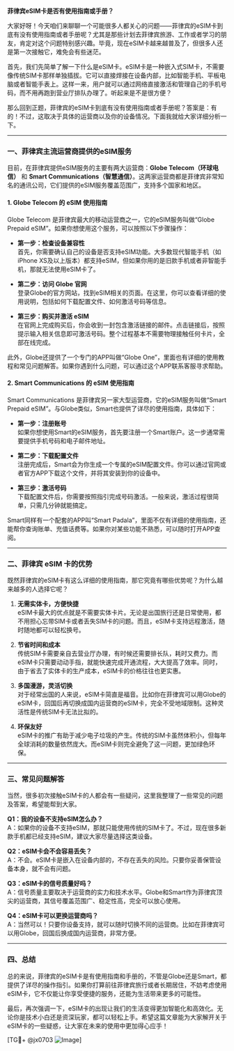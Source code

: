 **菲律宾eSIM卡是否有使用指南或手册？**

大家好呀！今天咱们来聊聊一个可能很多人都关心的问题——菲律宾的eSIM卡到底有没有使用指南或者手册呢？尤其是那些计划去菲律宾旅游、工作或者学习的朋友，肯定对这个问题特别感兴趣。毕竟，现在eSIM卡越来越普及了，但很多人还是第一次接触它，难免会有些迷茫。

首先，我们先简单了解一下什么是eSIM卡。eSIM卡是一种嵌入式SIM卡，不需要像传统SIM卡那样单独插拔。它可以直接焊接在设备内部，比如智能手机、平板电脑或者智能手表上。这样一来，用户就可以通过网络直接激活和管理自己的手机号码，而不用再跑到营业厅排队办理了。听起来是不是很方便？

那么回到正题，菲律宾的eSIM卡到底有没有使用指南或者手册呢？答案是：有的！不过，这取决于具体的运营商以及你的设备情况。下面我就给大家详细分析一下。

---

### **一、菲律宾主流运营商提供的eSIM服务**
目前，在菲律宾提供eSIM服务的主要有两大运营商：**Globe Telecom（环球电信）** 和 **Smart Communications（智慧通信）**。这两家运营商都是菲律宾非常知名的通讯公司，它们提供的eSIM服务覆盖范围广，支持多个国家和地区。

#### 1. **Globe Telecom 的 eSIM 使用指南**
Globe Telecom 是菲律宾最大的移动运营商之一，它的eSIM服务叫做“Globe Prepaid eSIM”。如果你想使用这个服务，可以按照以下步骤操作：

- **第一步：检查设备兼容性**  
  首先，你需要确认自己的设备是否支持eSIM功能。大多数现代智能手机（如iPhone XS及以上版本）都支持eSIM，但如果你用的是旧款手机或者非智能手机，那就无法使用eSIM卡了。

- **第二步：访问 Globe 官网**  
  登录Globe的官方网站，找到eSIM相关的页面。在这里，你可以查看详细的使用说明，包括如何下载配置文件、如何激活号码等信息。

- **第三步：购买并激活 eSIM**  
  在官网上完成购买后，你会收到一封包含激活链接的邮件。点击链接后，按照提示输入相关信息即可激活号码。整个过程基本不需要物理接触任何卡片，全部在线完成。

此外，Globe还提供了一个专门的APP叫做“Globe One”，里面也有详细的使用教程和常见问题解答。如果你遇到什么问题，可以通过这个APP联系客服寻求帮助。

#### 2. **Smart Communications 的 eSIM 使用指南**
Smart Communications 是菲律宾另一家大型运营商，它的eSIM服务叫做“Smart Prepaid eSIM”。与Globe类似，Smart也提供了详尽的使用指南，具体如下：

- **第一步：注册账号**  
  如果你想使用Smart的eSIM服务，首先要注册一个Smart账户。这一步通常需要提供手机号码和电子邮件地址。

- **第二步：下载配置文件**  
  注册完成后，Smart会为你生成一个专属的eSIM配置文件。你可以通过官网或者官方APP下载这个文件，并将其安装到你的设备中。

- **第三步：激活号码**  
  下载配置文件后，你需要按照指引完成号码激活。一般来说，激活过程很简单，只需几分钟就能搞定。

Smart同样有一个配套的APP叫“Smart Padala”，里面不仅有详细的使用指南，还能帮你查询账单、充值话费等。如果你对某些功能不熟悉，可以随时打开APP查阅。

---

### **二、菲律宾 eSIM 卡的优势**
既然菲律宾的eSIM卡有这么详细的使用指南，那它究竟有哪些优势呢？为什么越来越多的人选择它呢？

1. **无需实体卡，方便快捷**  
   eSIM卡最大的优点就是不需要实体卡片。无论是出国旅行还是日常使用，都不用担心忘带SIM卡或者丢失SIM卡的问题。而且，eSIM卡支持远程激活，随时随地都可以轻松换号。

2. **节省时间和成本**  
   传统SIM卡需要亲自去营业厅办理，有时候还需要排长队，耗时又费力。而eSIM卡只需要动动手指，就能快速完成开通流程，大大提高了效率。同时，由于省去了实体卡的生产成本，eSIM卡的价格往往也更实惠。

3. **多国漫游，灵活切换**  
   对于经常出国的人来说，eSIM卡简直是福音。比如你在菲律宾可以用Globe的eSIM卡，回国后再切换成国内运营商的eSIM卡，完全不受地域限制。这种灵活性是传统SIM卡无法比拟的。

4. **环保友好**  
   eSIM卡的推广有助于减少电子垃圾的产生。传统的SIM卡虽然体积小，但每年全球消耗的数量依然庞大。而eSIM卡则完全避免了这一问题，更加绿色环保。

---

### **三、常见问题解答**
当然，很多初次接触eSIM卡的人都会有一些疑问，这里我整理了一些常见的问题及答案，希望能帮到大家。

**Q1：我的设备不支持eSIM怎么办？**  
A：如果你的设备不支持eSIM，那就只能使用传统的SIM卡了。不过，现在很多新款手机都已经支持eSIM，建议大家尽量选择这类设备。

**Q2：eSIM卡会不会容易丢失？**  
A：不会。eSIM卡是嵌入在设备内部的，不存在丢失的风险。只要你妥善保管设备本身，就不会有问题。

**Q3：eSIM卡的信号质量好吗？**  
A：信号质量主要取决于运营商的实力和技术水平。Globe和Smart作为菲律宾顶尖的运营商，其信号覆盖范围广、稳定性高，完全可以放心使用。

**Q4：eSIM卡可以更换运营商吗？**  
A：当然可以！只要你设备支持，就可以随时切换不同的运营商。比如在菲律宾可以用Globe，回国后换成国内运营商，非常方便。

---

### **四、总结**
总的来说，菲律宾的eSIM卡是有使用指南和手册的，不管是Globe还是Smart，都提供了详尽的操作指引。如果你打算前往菲律宾旅行或者长期居住，不妨考虑使用eSIM卡，它不仅能让你享受便捷的服务，还能为生活带来更多的可能性。

最后，再次强调一下，eSIM卡的出现让我们的生活变得更加智能化和高效化。无论你是技术小白还是资深玩家，都可以轻松上手。希望这篇文章能为大家解开关于eSIM卡的一些疑惑，让大家在未来的使用中更加得心应手！

[TG💪+ @jx0703 ![Image](https://github.com/user-attachments/assets/dbca1d08-cadb-493c-b0ec-ad6f7a83f270)]
